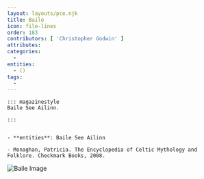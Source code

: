 ```yaml
---
layout: layouts/pce.njk
title: Baile
icon: file-lines
order: 183
contributors: [ 'Christopher Godwin' ]
attributes:
categories:
  - 
entities:
  - ()
tags:
  - 
---
```

``` tab [group1:Info]
::: magazinestyle
Baile See Ailinn.

:::
```
``` tab [group1:Attributes]
```
``` tab [group1:Entities]
- **entities**: Baile See Ailinn
```
``` tab [group1:Sources]
- Monaghan, Patricia. The Encyclopedia of Celtic Mythology and Folklore. Checkmark Books, 2008.
```
![Baile Image]([None])

